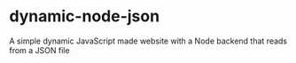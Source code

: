 # dynamic-node-json
A simple dynamic JavaScript made website with a Node backend that reads from a JSON file
